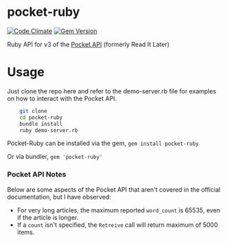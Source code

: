 pocket-ruby
===========

[![Code Climate](https://codeclimate.com/github/turadg/pocket-ruby.png)](https://codeclimate.com/github/turadg/pocket-ruby) [![Gem Version](https://badge.fury.io/rb/pocket-ruby.png)](http://badge.fury.io/rb/pocket-ruby)

Ruby API for v3 of the [Pocket API](http://getpocket.com/developer/docs/overview) (formerly Read It Later)

# Usage

Just clone the repo here and refer to the demo-server.rb file for examples on how to interact with the Pocket API.

```sh
	git clone
	cd pocket-ruby
	bundle install
	ruby demo-server.rb
```

Pocket-Ruby can be installed via the gem, ```gem install pocket-ruby```

Or via bundler, ```gem 'pocket-ruby'```

### Pocket API Notes

Below are some aspects of the Pocket API that aren't covered in the official documentation, but I have observed:

* For very long articles, the maximum reported `word_count` is 65535, even if the article is longer.
* If a `count` isn't specified, the `Retreive` call will return maximum of 5000 items.

